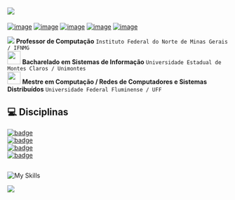 # <a href="https://github.com/adrianoifnmg"><img src="https://github.com/adrianoifnmg/adrianoifnmg/blob/main/icons/logo.png"></a>

[![image](https://img.shields.io/badge/Instagram-BF31A2?style=for-the-badge&logo=instagram&logoColor=white)](https://www.instagram.com/adrianoantunesp/) [![image](https://img.shields.io/badge/Facebook-1877F2?style=for-the-badge&logo=facebook&logoColor=white)](https://www.facebook.com/adrianoantunesp/) [![image](https://img.shields.io/badge/YouTube-FF0000?style=for-the-badge&logo=youtube&logoColor=white)](https://www.youtube.com/@estruturasdedadosi9960) [![image](https://img.shields.io/badge/LinkedIn-1E8293?style=for-the-badge&logo=linkedin&logoColor=white)](https://www.linkedin.com/in/adrianoantunesp/)
[![image](https://img.shields.io/static/v1?label=&message=LATTES&color=1c4428&logo=ionic&style=for-the-badge&logoColor=white)](http://lattes.cnpq.br/6880454931131515)

![](https://github.com/mlteal/custom-emoji/blob/master/batman.gif)  **Professor de Computação** ` Instituto Federal do Norte de Minas Gerais / IFNMG ` <br />
<img src="https://github.com/mlteal/custom-emoji/blob/master/woohoo.gif" width="30" height="30">  **Bacharelado em Sistemas de Informação** ` Universidade Estadual de Montes Claros / Unimontes ` <br />
<img src="https://github.com/mlteal/custom-emoji/blob/master/penguin-dance.gif" width="30" height="28">  **Mestre em Computação / Redes de Computadores e Sistemas Distribuídos** ` Universidade Federal Fluminense / UFF `

## 💻 Disciplinas 

[![badge](https://img.shields.io/badge/_SISTEMAS_DE_INFORMAÇÃO_-_ESTRUTURAS_DE_DADOS_1_-21842e)](https://github.com/adrianoifnmg/EstruturasDeDados1)
<br />
[![badge](https://img.shields.io/badge/_SISTEMAS_DE_INFORMAÇÃO_-_ADMINISTRAÇÃO_DE_SERVIÇOS_DE_REDES_-21842e)](https://github.com/adrianoifnmg/AdministracaoRedes)
<br />
[![badge](https://img.shields.io/badge/_SISTEMAS_DE_INFORMAÇÃO_-_REDES_DE_COMPUTADORES_-E7ECF0)](#)
<br />
[![badge](https://img.shields.io/badge/_SISTEMAS_DE_INFORMAÇÃO_-_SISTEMAS_DISTRIBUÍDOS_-E7ECF0)](#)

## 

![My Skills](https://skillicons.dev/icons?i=devto,linux,py,c,js,php,bash,vscode,docker,git&theme=light)


<img src="https://github.com/adrianoifnmg/adrianoifnmg/blob/main/icons/dino.gif" align="center">
